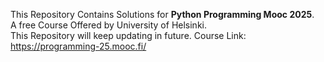   This Repository Contains Solutions for **Python Programming Mooc 2025**.  
  A free Course Offered by University of Helsinki.  
  This Repository will keep updating in future.
  Course Link: https://programming-25.mooc.fi/
